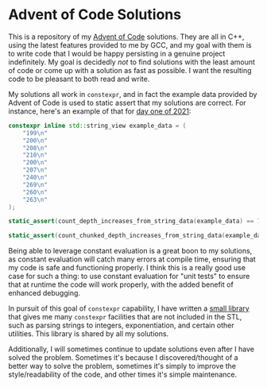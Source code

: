# Advent of Code Solutions

This is a repository of my [Advent of Code](https://adventofcode.com/) solutions. They are all in C++, using the latest features provided to me by GCC, and my goal with them is to write code that I would be happy persisting in a genuine project indefinitely. My goal is decidedly *not* to find solutions with the least amount of code or come up with a solution as fast as possible. I want the resulting code to be pleasant to both read and write.

My solutions all work in `constexpr`, and in fact the example data provided by Advent of Code is used to static assert that my solutions are correct. For instance, here's an example of that for [day one of 2021](https://adventofcode.com/2021/day/1):

```cpp
constexpr inline std::string_view example_data = (
    "199\n"
    "200\n"
    "208\n"
    "210\n"
    "200\n"
    "207\n"
    "240\n"
    "269\n"
    "260\n"
    "263\n"
);

static_assert(count_depth_increases_from_string_data(example_data) == 7);

static_assert(count_chunked_depth_increases_from_string_data(example_data) == 5);
```

Being able to leverage constant evaluation is a great boon to my solutions, as constant evaluation will catch many errors at compile time, ensuring that my code is safe and functioning properly. I think this is a really good use case for such a thing: to use constant evaluation for "unit tests" to ensure that at runtime the code will work properly, with the added benefit of enhanced debugging.

In pursuit of this goal of `constexpr` capability, I have written a [small library](https://github.com/friedkeenan/AdventOfCode/tree/main/include/advent) that gives me many `constexpr` facilities that are not included in the STL, such as parsing strings to integers, exponentiation, and certain other utilities. This library is shared by all my solutions.

Additionally, I will sometimes continue to update solutions even after I have solved the problem. Sometimes it's because I discovered/thought of a better way to solve the problem, sometimes it's simply to improve the style/readability of the code, and other times it's simple maintenance.
